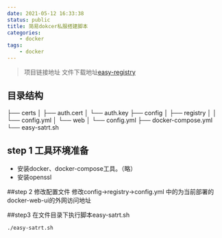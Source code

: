 ```yaml
---
date: 2021-05-12 16:33:38
status: public
title: 简易dokcer私服搭建脚本
categories: 
    - docker
tags: 
    - docker
---
```



>  项目链接地址
> 文件下载地址[easy-registry](https://github.com/mirsery/easy-docker-registry)

## 目录结构

├── certs
│   ├── auth.cert
│   └── auth.key
├── config
│   ├── registry
│   │   └── config.yml
│   └── web
│       └── config.yml
├── docker-compose.yml
└── easy-satrt.sh


## step 1 工具环境准备
- 安装docker、docker-compose工具。（略）
- 安装openssl

##step 2 修改配置文件
修改config->registry->config.yml  中的<my-registry-web>为当前部署的docker-web-ui的外网访问地址

##step3 在文件目录下执行脚本easy-satrt.sh
```bash
./easy-satrt.sh
```
